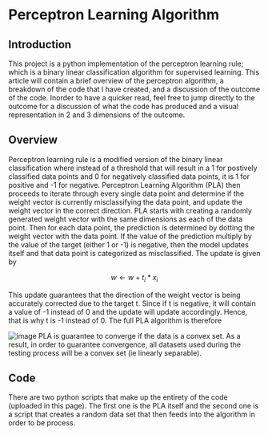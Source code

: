 # Perceptron Learning Algorithm

## Introduction
This project is a python implementation of the perceptron learning rule; which is a binary linear classification algorithm for supervised learning. This article will contain a brief overview of the perceptron algorithm, a breakdown of the code that I have created, and a discussion of the outcome of the code. Inorder to have a quicker read, feel free to jump directly to the outcome for a discussion of what the code has produced and a visual representation in 2 and 3 dimensions of the outcome.

## Overview
Perceptron learning rule is a modified version of the binary linear classification where instead of a threshold that will result in a 1 for postively classified data points and 0 for negatively classified data points, it is 1 for positive and -1 for negative. Perceptron Learning Algorithm (PLA) then proceeds to iterate through every single data point and determine if the weight vector is currently misclassifying the data point, and update the weight vector in the correct direction. PLA starts with creating a randomly generated weight vector with the same dimensions as each of the data point. Then for each data point, the prediction is determined by dotting the weight vector with the data point. If the value of the prediction multiply by the value of the target (either 1 or -1) is negative, then the model updates itself and that data point is categorized as misclassified. The update is given by

$$w \leftarrow w + t_i*x_i$$

This update guarantees that the direction of the weight vector is being accurately corrected due to the target t. Since if t is negative, it will contain a value of -1 instead of 0 and the update will update accordingly. Hence, that is why t is -1 instead of 0. The full PLA algorithm is therefore

![image](https://user-images.githubusercontent.com/86145397/210059382-eab3076b-9c90-4b43-bb7a-4e8eed9f6086.png)
PLA is guarantee to converge if the data is a convex set. As a result, in order to guarantee convergence, all datasets used during the testing process will be a convex set (ie linearly separable).

## Code
There are two python scripts that make up the entirety of the code (uploaded in this page). The first one is the PLA itself and the second one is a script that creates a random data set that then feeds into the algorithm in order to be process. 
